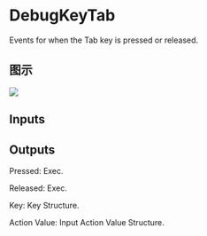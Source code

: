 # DebugKeyTab

Events for when the Tab key is pressed or released.

## 图示

![]($-20221218-19205246.png)

## Inputs

## Outputs

Pressed: Exec.

Released: Exec.

Key: Key Structure.

Action Value: Input Action Value Structure.

